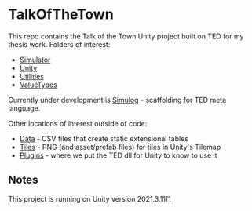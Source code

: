 # TalkOfTheTown

This repo contains the Talk of the Town Unity project built on TED for my thesis work. Folders of interest:

* [Simulator](Assets/TotT/Simulator)
* [Unity](Assets/TotT/Unity)
* [Utilities](Assets/TotT/Utilities)
* [ValueTypes](Assets/TotT/ValueTypes)

Currently under development is [Simulog](Assets/TotT/Simulog) - scaffolding for TED meta language.

Other locations of interest outside of code:

* [Data](Assets/Data) - CSV files that create static extensional tables
* [Tiles](Assets/Tiles) - PNG (and asset/prefab files) for tiles in Unity's Tilemap
* [Plugins](Assets/Plugins) - where we put the TED dll for Unity to know to use it

## Notes

This project is running on Unity version 2021.3.11f1
